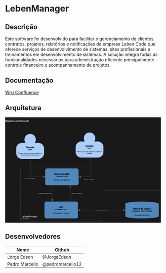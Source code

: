 # LebenManager
## Descrição
Este software foi desenvolvido para facilitar o gerenciamento de clientes, contratos, projetos, relatórios e notificações da empresa Leben Code que oferece serviços de desenvolvimento de sistemas, sites profissionais e treinamentos em desenvolvimento de sistemas. A solução integra todas as funcionalidades necessárias para administração eficiente principalmente controle financeiro e acompanhamento de projetos.
## Documentação
[Wiki Confluence](https://lebencode.atlassian.net/wiki/x/AoDs)
## Arquitetura
![Diagrama de Contexto](https://github.com/JorgeEdson/LebenManager/blob/master/diagrama%20de%20contexto.png)
## Desenvolvedores
| Nome | Github |
|----------|----------|
| Jorge Edson  | @JorgeEdson   |
| Pedro Marcello  | @pedromarcello12  |

